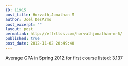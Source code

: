 ```yaml
---
ID: 11915
post_title: Horvath,Jonathan M
author: Joel DesArmo
post_excerpt: ""
layout: post
permalink: http://effrtlss.com/horvathjonathan-m-6/
published: true
post_date: 2012-11-02 20:49:40
---
```

<p>Average GPA in Spring 2012 for first course listed: 3.137</p>